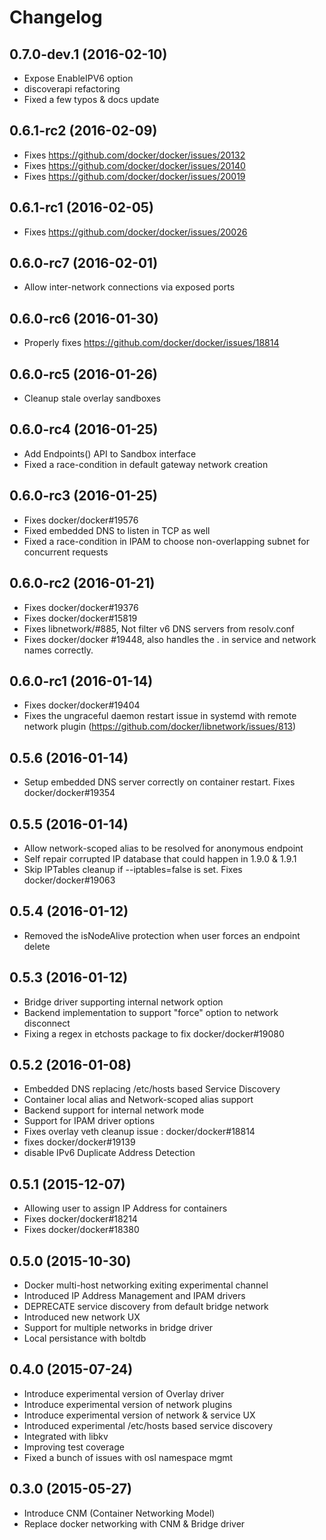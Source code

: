 # Changelog

## 0.7.0-dev.1 (2016-02-10)
- Expose EnableIPV6 option
- discoverapi refactoring
- Fixed a few typos & docs update

## 0.6.1-rc2 (2016-02-09)
- Fixes https://github.com/docker/docker/issues/20132
- Fixes https://github.com/docker/docker/issues/20140
- Fixes https://github.com/docker/docker/issues/20019

## 0.6.1-rc1 (2016-02-05)
- Fixes https://github.com/docker/docker/issues/20026

## 0.6.0-rc7 (2016-02-01)
- Allow inter-network connections via exposed ports

## 0.6.0-rc6 (2016-01-30)
- Properly fixes https://github.com/docker/docker/issues/18814

## 0.6.0-rc5 (2016-01-26)
- Cleanup stale overlay sandboxes

## 0.6.0-rc4 (2016-01-25)
- Add Endpoints() API to Sandbox interface
- Fixed a race-condition in default gateway network creation

## 0.6.0-rc3 (2016-01-25)
- Fixes docker/docker#19576
- Fixed embedded DNS to listen in TCP as well
- Fixed a race-condition in IPAM to choose non-overlapping subnet for concurrent requests

## 0.6.0-rc2 (2016-01-21)
- Fixes docker/docker#19376
- Fixes docker/docker#15819
- Fixes libnetwork/#885, Not filter v6 DNS servers from resolv.conf
- Fixes docker/docker #19448, also handles the . in service and network names correctly.

## 0.6.0-rc1 (2016-01-14)
- Fixes docker/docker#19404
- Fixes the ungraceful daemon restart issue in systemd with remote network plugin
  (https://github.com/docker/libnetwork/issues/813)

## 0.5.6 (2016-01-14)
- Setup embedded DNS server correctly on container restart. Fixes docker/docker#19354

## 0.5.5 (2016-01-14)
- Allow network-scoped alias to be resolved for anonymous endpoint
- Self repair corrupted IP database that could happen in 1.9.0 & 1.9.1
- Skip IPTables cleanup if --iptables=false is set. Fixes docker/docker#19063

## 0.5.4 (2016-01-12)
- Removed the isNodeAlive protection when user forces an endpoint delete

## 0.5.3 (2016-01-12)
- Bridge driver supporting internal network option
- Backend implementation to support "force" option to network disconnect
- Fixing a regex in etchosts package to fix docker/docker#19080

## 0.5.2 (2016-01-08)
- Embedded DNS replacing /etc/hosts based Service Discovery
- Container local alias and Network-scoped alias support
- Backend support for internal network mode
- Support for IPAM driver options
- Fixes overlay veth cleanup issue : docker/docker#18814
- fixes docker/docker#19139
- disable IPv6 Duplicate Address Detection

## 0.5.1 (2015-12-07)
- Allowing user to assign IP Address for containers
- Fixes docker/docker#18214
- Fixes docker/docker#18380

## 0.5.0 (2015-10-30)

- Docker multi-host networking exiting experimental channel
- Introduced IP Address Management and IPAM drivers
- DEPRECATE service discovery from default bridge network
- Introduced new network UX
- Support for multiple networks in bridge driver
- Local persistance with boltdb

## 0.4.0 (2015-07-24)

- Introduce experimental version of Overlay driver
- Introduce experimental version of network plugins
- Introduce experimental version of network & service UX
- Introduced experimental /etc/hosts based service discovery
- Integrated with libkv
- Improving test coverage
- Fixed a bunch of issues with osl namespace mgmt

## 0.3.0 (2015-05-27)
 
- Introduce CNM (Container Networking Model)
- Replace docker networking with CNM & Bridge driver
